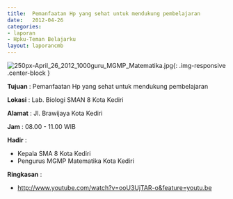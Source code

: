 ```yaml
---	
title: 	Pemanfaatan Hp yang sehat untuk mendukung pembelajaran
date: 	2012-04-26
categories:	
- laporan	
- Hpku-Teman Belajarku	
layout: laporancmb	
---	
```

	
![250px-April_26_2012_1000guru_MGMP_Matematika.jpg](/uploads/250px-April_26_2012_1000guru_MGMP_Matematika.jpg){: .img-responsive .center-block }	
	
**Tujuan** :	Pemanfaatan Hp yang sehat untuk mendukung pembelajaran
	
**Lokasi** :	Lab. Biologi SMAN 8 Kota Kediri
	
**Alamat** : 	Jl. Brawijaya Kota Kediri
	
**Jam** :	08.00 - 11.00 WIB
	
**Hadir** :	
*	Kepala SMA 8 Kota Kediri
*	Pengurus MGMP Matematika Kota Kediri

**Ringkasan** :	
*	http://www.youtube.com/watch?v=ooU3UjTAR-o&feature=youtu.be
